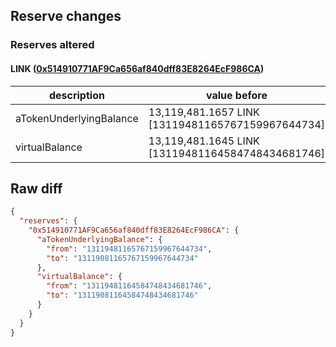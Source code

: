 ## Reserve changes

### Reserves altered

#### LINK ([0x514910771AF9Ca656af840dff83E8264EcF986CA](https://etherscan.io/address/0x514910771AF9Ca656af840dff83E8264EcF986CA))

| description | value before | value after |
| --- | --- | --- |
| aTokenUnderlyingBalance | 13,119,481.1657 LINK [13119481165767159967644734] | 13,119,081.1657 LINK [13119081165767159967644734] |
| virtualBalance | 13,119,481.1645 LINK [13119481164584748434681746] | 13,119,081.1645 LINK [13119081164584748434681746] |


## Raw diff

```json
{
  "reserves": {
    "0x514910771AF9Ca656af840dff83E8264EcF986CA": {
      "aTokenUnderlyingBalance": {
        "from": "13119481165767159967644734",
        "to": "13119081165767159967644734"
      },
      "virtualBalance": {
        "from": "13119481164584748434681746",
        "to": "13119081164584748434681746"
      }
    }
  }
}
```